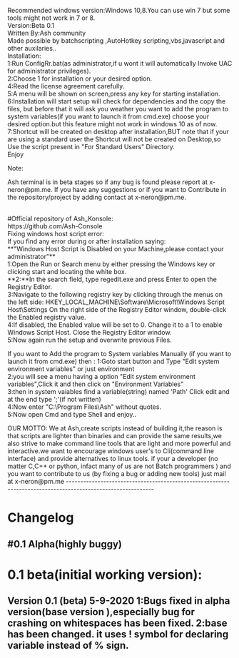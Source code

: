 <p>
Recommended windows version:Windows 10,8.You can use win 7 but some tools might not work in 7 or 8.
<br>
Version:Beta 0.1
<br>
Written By:Ash community
<br>
Made possible by batchscripting ,AutoHotkey scripting,vbs,javascript and other auxilaries..
<br>
Installation:
<br>
1:Run ConfigRr.bat(as administrator,if u wont it will automatically Invoke UAC for administrator privileges).
<br>
2:Choose 1 for installation or your desired option.
<br>
4:Read the license agreement carefully.
<br>
5:A menu will be shown on screen,press any key for starting installation.
<br>
6:Installation will start setup will check for dependencies and the copy the files,
but before that it will ask you weather you want to add the program to system variables(if you want to launch it from cmd.exe)
choose your desired option.but this feature might not work in windows 10 as of now.
<br>
7:Shortcut will be created on desktop after installation,BUT note that if your
are using a standard user the Shortcut will not be created on Desktop,so Use the script present in "For Standard Users" Directory.
<br>
Enjoy
<br>
</p>
Note:
<br>

<p>
Ash terminal is in beta stages so if any bug is found please report at x-neron@pm.me.
If you have any suggestions or if you want to Contribute in the repository/project by
adding  contact at x-neron@pm.me.
	</p>
	<br>
#Official repository of Ash_Konsole:
<br>
https://github.com/Ash-Console
<br>
Fixing windows host script error:
<br>
If you find any error during or after installation saying:
<br>
**"Windows Host Script is Disabled on your Machine,please contact your administrator"**
<br>
1:Open the Run or Search menu by either pressing the Windows key or clicking start and locating the white box.
<br>
**2:**In the search field, type regedit.exe and press Enter to open the Registry Editor.
<br>
3:Navigate to the following registry key by clicking through the menus on the left side: HKEY_LOCAL_MACHINE\Software\Microsoft\Windows Script Host\Settings
On the right side of the Registry Editor window, double-click the Enabled registry value.
<br>
4:If disabled, the Enabled value will be set to 0. Change it to a 1 to enable Windows Script Host. Close the Registry Editor window.
<br>
5:Now again run the setup and overwrite previous Files.
<br>
<p>
If you want to Add the program to System variables Manually (if you want to launch it from cmd.exe)
then :
1:Goto start button and Type "Edit system environment variables" or just environment
	<br>
2:you will see a menu having a option "Edit system environment variables",Click it and then click
on "Environment Variables"
	<br>
3:then in system vaiables find a variable(string) named 'Path' Click edit and at the end type ';'(if not written)
	<br>
4:Now enter "C:\Program Files\Ash" without quotes.
	<br>
5:Now open Cmd and type Shell and enjoy..
<br>
</p>
OUR MOTTO:
We at Ash,create scripts instead of building it,the reason is that scripts are 
lighter than binaries and can provide the same results,we also strive to make command line tools that 
are light and more powerful and interactive.we want to encourage windows user's to Cli(command line interface)
and provide alternatives to linux tools. if your a developer (no matter C,C++ or python, infact many of us are not Batch programmers )
and you want to contribute to us (by fixing a bug or adding new tools) just mail at x-neron@pm.me
------------------------------------------------------------------------------------------------------------
<h1>Changelog</h1>

#0.1 Alpha(highly buggy) 
-----------------------------------------------
# 0.1 beta(initial working version):
Version 0.1 (beta)  5-9-2020
1:Bugs fixed in alpha version(base version ),especially 
  bug for crashing on whitespaces has been fixed.
2:base has been changed. it uses ! symbol for declaring variable
 instead of % sign.
-----------------------------------------------------
